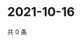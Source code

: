 # 2021-10-16

共 0 条

<!-- BEGIN WEIBO -->
<!-- 最后更新时间 Sat Oct 16 2021 18:01:05 GMT+0800 (China Standard Time) -->

<!-- END WEIBO -->
